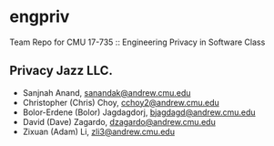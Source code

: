 # engpriv
Team Repo for CMU 17-735 :: Engineering Privacy in Software Class

## Privacy Jazz LLC.
- Sanjnah Anand, sanandak@andrew.cmu.edu
- Christopher (Chris) Choy, cchoy2@andrew.cmu.edu
- Bolor-Erdene (Bolor) Jagdagdorj, bjagdagd@andrew.cmu.edu
- David (Dave) Zagardo, dzagardo@andrew.cmu.edu
- Zixuan (Adam) Li, zli3@andrew.cmu.edu
